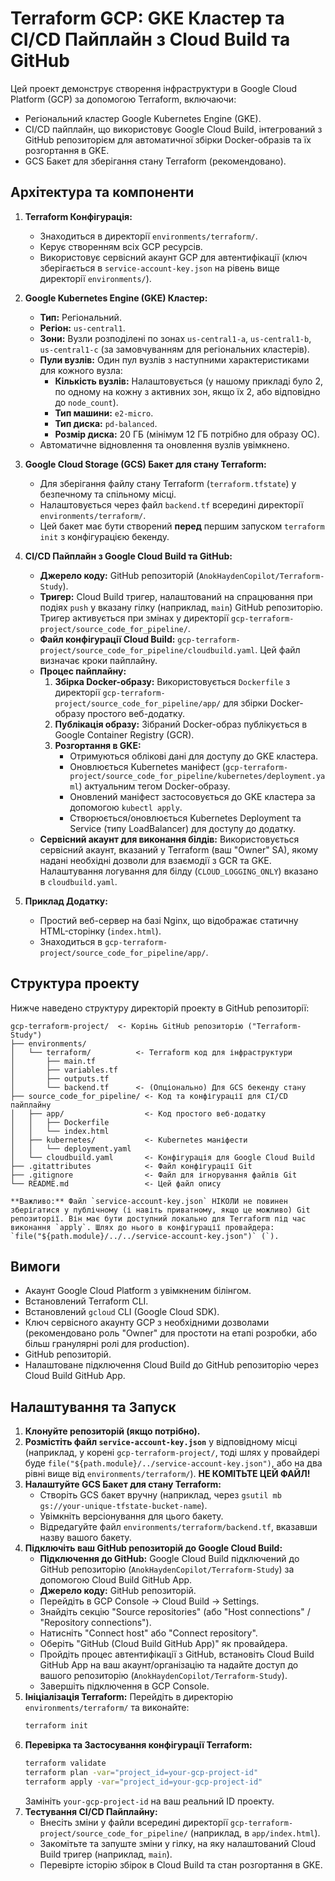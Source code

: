 # Terraform GCP: GKE Кластер та CI/CD Пайплайн з Cloud Build та GitHub

Цей проект демонструє створення інфраструктури в Google Cloud Platform (GCP) за допомогою Terraform, включаючи:
*   Регіональний кластер Google Kubernetes Engine (GKE).
*   CI/CD пайплайн, що використовує Google Cloud Build, інтегрований з GitHub репозиторієм для автоматичної збірки Docker-образів та їх розгортання в GKE.
*   GCS Бакет для зберігання стану Terraform (рекомендовано).

## Архітектура та компоненти

1.  **Terraform Конфігурація:**
    *   Знаходиться в директорії `environments/terraform/`.
    *   Керує створенням всіх GCP ресурсів.
    *   Використовує сервісний акаунт GCP для автентифікації (ключ зберігається в `service-account-key.json` на рівень вище директорії `environments/`).

2.  **Google Kubernetes Engine (GKE) Кластер:**
    *   **Тип:** Регіональний.
    *   **Регіон:** `us-central1`.
    *   **Зони:** Вузли розподілені по зонах `us-central1-a`, `us-central1-b`, `us-central1-c` (за замовчуванням для регіональних кластерів).
    *   **Пули вузлів:** Один пул вузлів з наступними характеристиками для кожного вузла:
        *   **Кількість вузлів:** Налаштовується (у нашому прикладі було 2, по одному на кожну з активних зон, якщо їх 2, або відповідно до `node_count`).
        *   **Тип машини:** `e2-micro`.
        *   **Тип диска:** `pd-balanced`.
        *   **Розмір диска:** 20 ГБ (мінімум 12 ГБ потрібно для образу ОС).
    *   Автоматичне відновлення та оновлення вузлів увімкнено.

3.  **Google Cloud Storage (GCS) Бакет для стану Terraform:**
    *   Для зберігання файлу стану Terraform (`terraform.tfstate`) у безпечному та спільному місці.
    *   Налаштовується через файл `backend.tf` всередині директорії `environments/terraform/`.
    *   Цей бакет має бути створений **перед** першим запуском `terraform init` з конфігурацією бекенду.

4.  **CI/CD Пайплайн з Google Cloud Build та GitHub:**
    *   **Джерело коду:** GitHub репозиторій (`AnokHaydenCopilot/Terraform-Study`).
    *   **Тригер:** Cloud Build тригер, налаштований на спрацювання при подіях `push` у вказану гілку (наприклад, `main`) GitHub репозиторію. Тригер активується при змінах у директорії `gcp-terraform-project/source_code_for_pipeline/`.
    *   **Файл конфігурації Cloud Build:** `gcp-terraform-project/source_code_for_pipeline/cloudbuild.yaml`. Цей файл визначає кроки пайплайну.
    *   **Процес пайплайну:**
        1.  **Збірка Docker-образу:** Використовується `Dockerfile` з директорії `gcp-terraform-project/source_code_for_pipeline/app/` для збірки Docker-образу простого веб-додатку.
        2.  **Публікація образу:** Зібраний Docker-образ публікується в Google Container Registry (GCR).
        3.  **Розгортання в GKE:**
            *   Отримуються облікові дані для доступу до GKE кластера.
            *   Оновлюється Kubernetes маніфест (`gcp-terraform-project/source_code_for_pipeline/kubernetes/deployment.yaml`) актуальним тегом Docker-образу.
            *   Оновлений маніфест застосовується до GKE кластера за допомогою `kubectl apply`.
            *   Створюється/оновлюється Kubernetes Deployment та Service (типу LoadBalancer) для доступу до додатку.
    *   **Сервісний акаунт для виконання білдів:** Використовується сервісний акаунт, вказаний у Terraform (ваш "Owner" SA), якому надані необхідні дозволи для взаємодії з GCR та GKE. Налаштування логування для білду (`CLOUD_LOGGING_ONLY`) вказано в `cloudbuild.yaml`.

5.  **Приклад Додатку:**
    *   Простий веб-сервер на базі Nginx, що відображає статичну HTML-сторінку (`index.html`).
    *   Знаходиться в `gcp-terraform-project/source_code_for_pipeline/app/`.

## Структура проекту

Нижче наведено структуру директорій проекту в GitHub репозиторії:

```
gcp-terraform-project/  <- Корінь GitHub репозиторію ("Terraform-Study")
├── environments/
│   └── terraform/          <- Terraform код для інфраструктури
│       ├── main.tf
│       ├── variables.tf
│       ├── outputs.tf
│       └── backend.tf      <- (Опціонально) Для GCS бекенду стану
├── source_code_for_pipeline/ <- Код та конфігурації для CI/CD пайплайну
│   ├── app/                  <- Код простого веб-додатку
│   │   ├── Dockerfile
│   │   └── index.html
│   ├── kubernetes/           <- Kubernetes маніфести
│   │   └── deployment.yaml
│   └── cloudbuild.yaml       <- Конфігурація для Google Cloud Build
├── .gitattributes            <- Файл конфігурації Git
├── .gitignore                <- Файл для ігнорування файлів Git
└── README.md                 <- Цей файл опису

**Важливо:** Файл `service-account-key.json` НІКОЛИ не повинен зберігатися у публічному (і навіть приватному, якщо це можливо) Git репозиторії. Він має бути доступний локально для Terraform під час виконання `apply`. Шлях до нього в конфігурації провайдера: `file("${path.module}/../../service-account-key.json")` (`).
```
## Вимоги

*   Акаунт Google Cloud Platform з увімкненим білінгом.
*   Встановлений Terraform CLI.
*   Встановлений `gcloud` CLI (Google Cloud SDK).
*   Ключ сервісного акаунту GCP з необхідними дозволами (рекомендовано роль "Owner" для простоти на етапі розробки, або більш гранулярні ролі для production).
*   GitHub репозиторій.
*   Налаштоване підключення Cloud Build до GitHub репозиторію через Cloud Build GitHub App.


## Налаштування та Запуск

1.  **Клонуйте репозиторій (якщо потрібно).**
2.  **Розмістіть файл `service-account-key.json`** у відповідному місці (наприклад, у корені `gcp-terraform-project/`, тоді шлях у провайдері буде `file("${path.module}/../service-account-key.json")`, або на два рівні вище від `environments/terraform/`). **НЕ КОМІТЬТЕ ЦЕЙ ФАЙЛ!**
3.  **Налаштуйте GCS Бакет для стану Terraform:**
    *   Створіть GCS бакет вручну (наприклад, через `gsutil mb gs://your-unique-tfstate-bucket-name`).
    *   Увімкніть версіонування для цього бакету.
    *   Відредагуйте файл `environments/terraform/backend.tf`, вказавши назву вашого бакету.
4.  **Підключіть ваш GitHub репозиторій до Google Cloud Build:**
    *   **Підключення до GitHub:** Google Cloud Build підключений до GitHub репозиторію (`AnokHaydenCopilot/Terraform-Study`) за допомогою Cloud Build GitHub App.
    *   **Джерело коду:** GitHub репозиторій.
    *   Перейдіть в GCP Console -> Cloud Build -> Settings.
    *   Знайдіть секцію "Source repositories" (або "Host connections" / "Repository connections").
    *   Натисніть "Connect host" або "Connect repository".
    *   Оберіть "GitHub (Cloud Build GitHub App)" як провайдера.
    *   Пройдіть процес автентифікації з GitHub, встановіть Cloud Build GitHub App на ваш акаунт/організацію та надайте доступ до вашого репозиторію (`AnokHaydenCopilot/Terraform-Study`).
    *   Завершіть підключення в GCP Console.
5.  **Ініціалізація Terraform:**
    Перейдіть в директорію `environments/terraform/` та виконайте:
    ```bash
    terraform init
    ```
6.  **Перевірка та Застосування конфігурації Terraform:**
    ```bash
    terraform validate
    terraform plan -var="project_id=your-gcp-project-id"
    terraform apply -var="project_id=your-gcp-project-id"
    ```
    Замініть `your-gcp-project-id` на ваш реальний ID проекту.
7.  **Тестування CI/CD Пайплайну:**
    *   Внесіть зміни у файли всередині директорії `gcp-terraform-project/source_code_for_pipeline/` (наприклад, в `app/index.html`).
    *   Закомітьте та запуште зміни у гілку, на яку налаштований Cloud Build тригер (наприклад, `main`).
    *   Перевірте історію збірок в Cloud Build та стан розгортання в GKE.